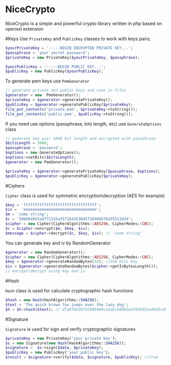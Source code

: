 # NiceCrypto
NiceCrypto is a simple and powerful crypto library written in  php based on openssl extension

#Keys
Use `PrivateKey` and `PublicKey` classes to work with keys pairs;
```php
$yourPrivateKey = '-----BEGIN ENCRYPTED PRIVATE KEY...';
$passphrase = 'your secret password';
$privateKey = new PrivateKey($yourPrivateKey, $passphrase);
```

```php
$yourPublicKey = '-----BEGIN PUBLIC KEY...';
$publicKey = new PublicKey($yourPublicKey);
```

To generate pem keys use `PemGenerator`
```php
// generate private and public keys and save in files
$generator = new  PemGenerator();
$privateKey = $generator->generatePrivateKey();
$publicKey = $generator->generatePublicKey($privateKey);
file_put_contents('private.pem', $privateKey->toString());
file_put_contents('public.pem', $publicKey->toString());
```

If you need use options (passphrase, bits length, etc) use `GenerateOptions` class
```php
// generate key pair 2048 bit length and encrypted with passphrase
$bitsLength = 2048;
$passphrase = 'password';
$options = new GenerateOptions();
$options->setBits($bitsLength);
$generator = new PemGenerator();

$privateKey = $generator->generatePrivateKey($passphrase, $options);
$publicKey = $generator->generatePublicKey($privateKey);
```
#Ciphers

`Cipher` class is used for symmetric encryption\decryption (AES for example)

```php
$key = 'ffffffffffffffffffffffffffffffff';
$iv =  'eeeeeeeeeeeeeeeeeeeeeeeeeeeeeeee';
$m = 'some string';
$c = '596864655a4f71315a357164353045734566676d35513d3d';
$cipher = new Cipher(CipherAlgotithms::AES256, CipherModes::CBC);
$c = $cipher->encrypt($m, $key, $iv);
$message = $cipher->decrypt($c, $key, $iv); // 'some string'
```
You can generate key and iv by RandomGenerator
```php
$generator = new RandomGenerator();
$cipher = new Cipher(CipherAlgotithms::AES256, CipherModes::CBC);
$key = $generator->generateRandomBytes(32); //256 bits key
$iv = $generator->generateRandomBytes($cipher->getIvBytesLength());
// encrypt\decrypt using key and iv

```
#Hash

`Hash` class is used for calculate cryptographic hash functions 
```php
$hash = new Hash(HashAlgorithms::SHA256);
$text = 'The quick brown fox jumps over the lazy dog';
$h = $h->hash($text); //'d7a8fbb307d7809469ca9abcb0082e4f8d5651e46d3cdb762d02d0bf37c9e592'
```

#Signature

`Signature` is used for sign and verify cryptographic signatures

```php
$privateKey = new PrivateKey('your private key');
$s = new Signature(new Hash(HashAlgorithms::SHA256));
$signature =  $s->sign($data, $privateKey);
$publicKey = new PublicKey('your public key');
$result = $signature->verify($data, $signature, $publicKey); //true
```